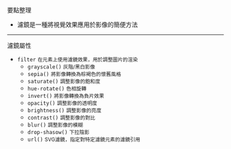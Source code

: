 要點整理
- 濾鏡是一種將視覺效果應用於影像的簡便方法

---

濾鏡屬性
- `filter` <small>在元素上使用濾鏡效果，用於調整圖片的渲染</small>	
	- `grayscale()` <small>灰階/黑白影像</small>
	- `sepia()` <small>將影像轉換為棕褐色的懷舊風格</small>
	- `saturate()` <small>調整影像的飽和度</small>
	- `hue-rotate()` <small>色相旋轉</small>
	- `invert()` <small>將影像轉換為負片效果</small>
	- `opacity()` <small>調整影像的透明度</small>
	- `brightness()` <small>調整影像的亮度</small>
	- `contrast()` <small>調整影像的對比</small>
	- `blur()` <small>調整影像的模糊</small>
	- `drop-shasow()` <small>下拉陰影</small>
	- `url()` <small>SVG濾鏡，指定對特定濾鏡元素的濾鏡引用</small>